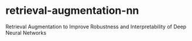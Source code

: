 # retrieval-augmentation-nn
Retrieval Augmentation to Improve Robustness and Interpretability of Deep Neural Networks
